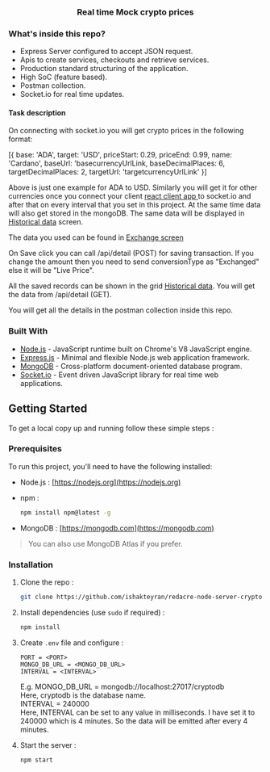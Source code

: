 <h3 align="center">Real time Mock crypto prices</h3>


<!-- ABOUT THE PROJECT -->

### What's inside this repo?

- Express Server configured to accept JSON request.
- Apis to create services, checkouts and retrieve services.
- Production standard structuring of the application.
- High SoC (feature based).
- Postman collection.
- Socket.io for real time updates.

#### Task description

On connecting with socket.io you will get crypto prices in the following format: 

 [{
    base: 'ADA', target: 'USD', priceStart: 0.29, priceEnd: 0.99, name: 'Cardano',
    baseUrl: 'basecurrencyUrlLink,
    baseDecimalPlaces: 6, targetDecimalPlaces: 2, targetUrl: 'targetcurrencyUrlLink'
}]

Above is just one example for ADA to USD. Similarly you will get it for other currencies once you connect your client <a href="https://github.com/ishakteyran/redacre-react-client-crypto"> react client app </a>  to socket.io and after that on every interval that you set in this project. At the same time data will also get stored in the mongoDB. The same data will be displayed in <a href="https://www.figma.com/file/YMRGT8t3GlxDMH8cN7BTw9/Technical-Assessment?node-id=21%3A2715">Historical data</a> screen.

The data you used can be found in <a href="https://www.figma.com/file/YMRGT8t3GlxDMH8cN7BTw9/Technical-Assessment?node-id=24%3A1295">Exchange screen</a> 

On Save click you can call /api/detail (POST) for saving transaction. If you change the amount then you need to send conversionType as "Exchanged" else it will be "Live Price". 

All the saved records can be shown in the grid <a href="https://www.figma.com/file/YMRGT8t3GlxDMH8cN7BTw9/Technical-Assessment?node-id=21%3A2715">Historical data</a>. You will get the data from /api/detail (GET).

You will get all the details in the postman collection inside this repo.

### Built With

- [Node.js]() - JavaScript runtime built on Chrome's V8 JavaScript engine.
- [Express.js]() - Minimal and flexible Node.js web application framework.
- [MongoDB]() - Cross-platform document-oriented database program.
- [Socket.io]() - Event driven JavaScript library for real time web applications.

<!-- GETTING STARTED -->

## Getting Started

To get a local copy up and running follow these simple steps :

### Prerequisites

To run this project, you'll need to have the following installed:

- Node.js : [https://nodejs.org](https://nodejs.org)

- npm :
  ```sh
  npm install npm@latest -g
  ```
- MongoDB : [https://mongodb.com](https://mongodb.com) <br>

> You can also use MongoDB Atlas if you prefer.
> <br>

### Installation

1. Clone the repo :
   ```sh
   git clone https://github.com/ishakteyran/redacre-node-server-crypto.git
   ```
2. Install dependencies (use `sudo` if required) :

   ```sh
   npm install
   ```

3. Create `.env` file and configure :

   ```JS
   PORT = <PORT>
   MONGO_DB_URL = <MONGO_DB_URL> 
   INTERVAL = <INTERVAL>
   ```
   E.g. MONGO_DB_URL = mongodb://localhost:27017/cryptodb <br/>
   Here, cryptodb is the database name. <br/>
   INTERVAL = 240000 <br/>
   Here, INTERVAL can be set to any value in milliseconds. I have set it to 240000 which is 4 minutes. So the data will be emitted after every 4 minutes.

4. Start the server :
   ```sh
   npm start
   ```
   
